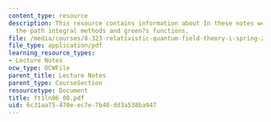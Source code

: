 ```yaml
---
content_type: resource
description: This resource contains information about In these notes we will extend
  the path integral methods and green?s functions.
file: /media/courses/8-323-relativistic-quantum-field-theory-i-spring-2008/6c31aa75470eec7e7b40dd3a538ba947_ft1ln06_08.pdf
file_type: application/pdf
learning_resource_types:
- Lecture Notes
ocw_type: OCWFile
parent_title: Lecture Notes
parent_type: CourseSection
resourcetype: Document
title: ft1ln06_08.pdf
uid: 6c31aa75-470e-ec7e-7b40-dd3a538ba947
---
```


